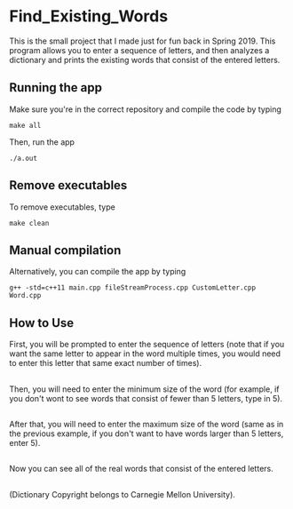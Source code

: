 # Find_Existing_Words

This is the small project that I made just for fun back in Spring 2019. This program allows you to enter a sequence of letters, and then analyzes a dictionary and prints the existing words that consist of the entered letters.

## Running the app

Make sure you're in the correct repository and compile the code by typing
```
make all
```

Then, run the app
```
./a.out
```
## Remove executables
To remove executables, type
```
make clean
```
## Manual compilation
Alternatively, you can compile the app by typing
```
g++ -std=c++11 main.cpp fileStreamProcess.cpp CustomLetter.cpp Word.cpp
```

## How to Use

First, you will be prompted to enter the sequence of letters (note that if you want the same letter to appear in the word multiple times, you would need to enter this letter that same exact number of times). 
##
Then, you will need to enter the minimum size of the word (for example, if you don't wont to see words that consist of fewer than 5 letters, type in 5).
##
After that, you will need to enter the maximum size of the word (same as in the previous example, if you don't want to have words larger than 5 letters, enter 5).
##
Now you can see all of the real words that consist of the entered letters.
##
##
##
(Dictionary Copyright belongs to Carnegie Mellon University).
